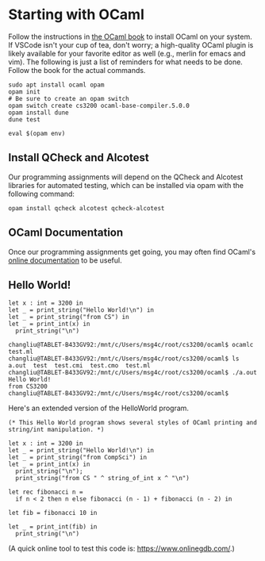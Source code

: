 # Starting with OCaml

Follow the instructions in
[the OCaml book](https://cs3110.github.io/textbook/chapters/preface/install.html)
to install OCaml on your system. If VSCode isn't your cup of tea,
don't worry; a high-quality OCaml plugin is likely available for your
favorite editor as well (e.g., merlin for emacs and vim). The following is just a list of reminders for what needs to be done. Follow the book for the actual commands.

```
sudo apt install ocaml opam
opam init
# Be sure to create an opam switch
opam switch create cs3200 ocaml-base-compiler.5.0.0
opam install dune
dune test

eval $(opam env)
```

## Install QCheck and Alcotest

Our programming assignments will depend on the QCheck and Alcotest
libraries for automated testing, which can be installed via opam with
the following command:

```
opam install qcheck alcotest qcheck-alcotest
```

## OCaml Documentation

Once our programming assignments get going, you may often find OCaml's
[online documentation](https://v2.ocaml.org/api/) to be useful.

## Hello World!

```
let x : int = 3200 in
let _ = print_string("Hello World!\n") in
let _ = print_string("from CS") in
let _ = print_int(x) in
  print_string("\n")
```

```
changliu@TABLET-B433GV92:/mnt/c/Users/msg4c/root/cs3200/ocaml$ ocamlc test.ml
changliu@TABLET-B433GV92:/mnt/c/Users/msg4c/root/cs3200/ocaml$ ls
a.out  test  test.cmi  test.cmo  test.ml
changliu@TABLET-B433GV92:/mnt/c/Users/msg4c/root/cs3200/ocaml$ ./a.out
Hello World!
from CS3200
changliu@TABLET-B433GV92:/mnt/c/Users/msg4c/root/cs3200/ocaml$ 
```

Here's an extended version of the HelloWorld program.

```
(* This Hello World program shows several styles of OCaml printing and string/int manipulation. *)

let x : int = 3200 in
let _ = print_string("Hello World!\n") in
let _ = print_string("from CompSci") in
let _ = print_int(x) in
  print_string("\n");
  print_string("from CS " ^ string_of_int x ^ "\n")
```  


```
let rec fibonacci n =
  if n < 2 then n else fibonacci (n - 1) + fibonacci (n - 2) in

let fib = fibonacci 10 in

let _ = print_int(fib) in
  print_string("\n")  
```



(A quick online tool to test this code is: https://www.onlinegdb.com/.)
